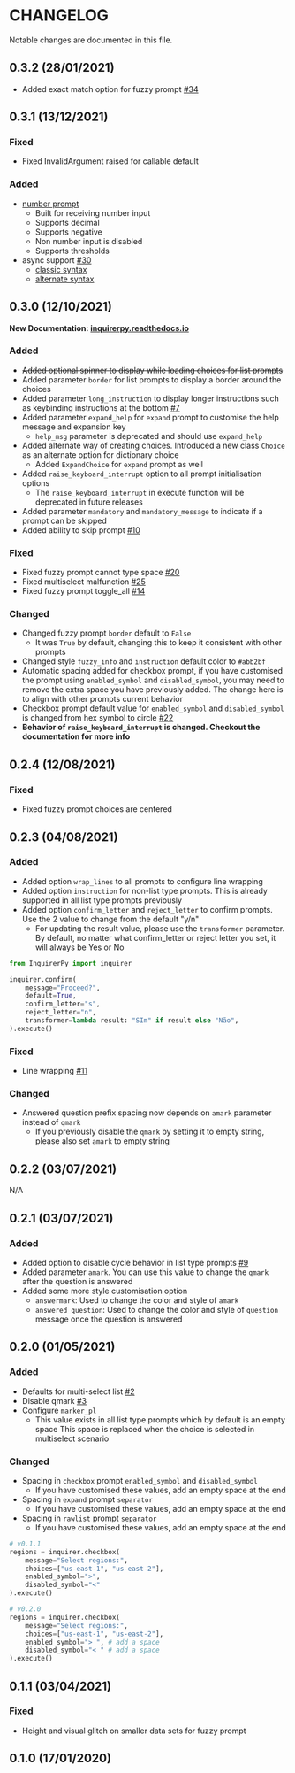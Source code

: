# CHANGELOG

Notable changes are documented in this file.

## 0.3.2 (28/01/2021)

- Added exact match option for fuzzy prompt [#34](https://github.com/kazhala/InquirerPy/issues/34)

## 0.3.1 (13/12/2021)

### Fixed

- Fixed InvalidArgument raised for callable default

### Added

- [number prompt](https://inquirerpy.readthedocs.io/en/latest/pages/prompts/number.html)
  - Built for receiving number input
  - Supports decimal
  - Supports negative
  - Non number input is disabled
  - Supports thresholds
- async support [#30](https://github.com/kazhala/InquirerPy/issues/30)
  - [classic syntax](https://inquirerpy.readthedocs.io/en/latest/pages/prompt.html#asynchronous-execution)
  - [alternate syntax](https://inquirerpy.readthedocs.io/en/latest/pages/inquirer.html#asynchronous-execution)

## 0.3.0 (12/10/2021)

**New Documentation: [inquirerpy.readthedocs.io](https://inquirerpy.readthedocs.io/en/latest/)**

### Added

- ~~Added optional spinner to display while loading choices for list prompts~~
- Added parameter `border` for list prompts to display a border around the choices
- Added parameter `long_instruction` to display longer instructions such as keybinding instructions at the bottom [#7](https://github.com/kazhala/InquirerPy/issues/7)
- Added parameter `expand_help` for `expand` prompt to customise the help message and expansion key
  - `help_msg` parameter is deprecated and should use `expand_help`
- Added alternate way of creating choices. Introduced a new class `Choice` as an alternate option for dictionary choice
  - Added `ExpandChoice` for `expand` prompt as well
- Added `raise_keyboard_interrupt` option to all prompt initialisation options
  - The `raise_keyboard_interrupt` in execute function will be deprecated in future releases
- Added parameter `mandatory` and `mandatory_message` to indicate if a prompt can be skipped
- Added ability to skip prompt [#10](https://github.com/kazhala/InquirerPy/issues/10)

### Fixed

- Fixed fuzzy prompt cannot type space [#20](https://github.com/kazhala/InquirerPy/issues/20)
- Fixed multiselect malfunction [#25](https://github.com/kazhala/InquirerPy/issues/25)
- Fixed fuzzy prompt toggle_all [#14](https://github.com/kazhala/InquirerPy/issues/14)

### Changed

- Changed fuzzy prompt `border` default to `False`
  - It was `True` by default, changing this to keep it consistent with other prompts
- Changed style `fuzzy_info` and `instruction` default color to `#abb2bf`
- Automatic spacing added for checkbox prompt, if you have customised the prompt using `enabled_symbol` and `disabled_symbol`,
  you may need to remove the extra space you have previously added. The change here is to align with other prompts current behavior
- Checkbox prompt default value for `enabled_symbol` and `disabled_symbol` is changed from hex symbol to circle [#22](https://github.com/kazhala/InquirerPy/issues/22)
- **Behavior of `raise_keyboard_interrupt` is changed. Checkout the documentation for more info**

## 0.2.4 (12/08/2021)

### Fixed

- Fixed fuzzy prompt choices are centered

## 0.2.3 (04/08/2021)

### Added

- Added option `wrap_lines` to all prompts to configure line wrapping
- Added option `instruction` for non-list type prompts. This is already supported in all list type prompts previously
- Added option `confirm_letter` and `reject_letter` to confirm prompts. Use the 2 value to change from the default "y/n"
  - For updating the result value, please use the `transformer` parameter. By default, no matter what confirm_letter or
    reject letter you set, it will always be Yes or No

```python
from InquirerPy import inquirer

inquirer.confirm(
    message="Proceed?",
    default=True,
    confirm_letter="s",
    reject_letter="n",
    transformer=lambda result: "SIm" if result else "Não",
).execute()
```

### Fixed

- Line wrapping [#11](https://github.com/kazhala/InquirerPy/issues/11)

### Changed

- Answered question prefix spacing now depends on `amark` parameter instead of `qmark`
  - If you previously disable the `qmark` by setting it to empty string, please also set `amark` to empty string

## 0.2.2 (03/07/2021)

N/A

## 0.2.1 (03/07/2021)

### Added

- Added option to disable cycle behavior in list type prompts [#9](https://github.com/kazhala/InquirerPy/issues/9)
- Added parameter `amark`. You can use this value to change the `qmark` after the question is answered
- Added some more style customisation option
  - `answermark`: Used to change the color and style of `amark`
  - `answered_question`: Used to change the color and style of `question` message once the question is answered

## 0.2.0 (01/05/2021)

### Added

- Defaults for multi-select list [#2](https://github.com/kazhala/InquirerPy/issues/2)
- Disable qmark [#3](https://github.com/kazhala/InquirerPy/issues/3)
- Configure `marker_pl`
  - This value exists in all list type prompts which by default is an empty space
    This space is replaced when the choice is selected in multiselect scenario

### Changed

- Spacing in `checkbox` prompt `enabled_symbol` and `disabled_symbol`
  - If you have customised these values, add an empty space at the end
- Spacing in `expand` prompt `separator`
  - If you have customised these values, add an empty space at the end
- Spacing in `rawlist` prompt `separator`
  - If you have customised these values, add an empty space at the end

```python
# v0.1.1
regions = inquirer.checkbox(
    message="Select regions:",
    choices=["us-east-1", "us-east-2"],
    enabled_symbol=">",
    disabled_symbol="<"
).execute()

# v0.2.0
regions = inquirer.checkbox(
    message="Select regions:",
    choices=["us-east-1", "us-east-2"],
    enabled_symbol="> ", # add a space
    disabled_symbol="< " # add a space
).execute()
```

## 0.1.1 (03/04/2021)

### Fixed

- Height and visual glitch on smaller data sets for fuzzy prompt

## 0.1.0 (17/01/2020)
